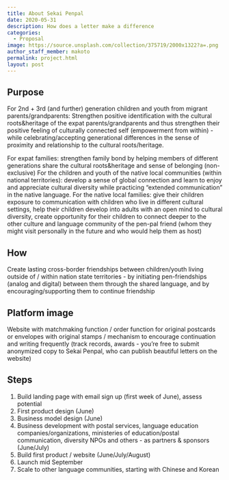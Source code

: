 ```yaml
---
title: About Sekai Penpal
date: 2020-05-31
description: How does a letter make a difference
categories:
  - Proposal
image: https://source.unsplash.com/collection/375719/2000x1322?a=.png
author_staff_member: makoto
permalink: project.html
layout: post
---
```


## Purpose
For 2nd + 3rd (and further) generation children and youth from migrant parents/grandparents: Strengthen positive identification with the cultural roots&heritage of the expat parents/grandparents and thus strengthen their positive feeling of culturally connected self (empowerment from within) - while celebrating/accepting generational differences in the sense of proximity and relationship to the cultural roots/heritage. 

For expat families: strengthen family bond by helping members of different generations share the cultural roots&heritage and sense of belonging (non-exclusive) 
For the children and youth of the native local communities (within national territories): develop a sense of global connection and learn to enjoy and appreciate cultural diversity while practicing “extended communication” in the native language.
For the native local families: give their children exposure to communication with children who live in different cultural settings, help their children develop into adults with an open mind to cultural diversity, create opportunity for their children to connect deeper to the other culture and language community of the pen-pal friend (whom they might visit personally in the future and who would help them as host)

## How
Create lasting cross-border friendships between children/youth living outside of / within nation state territories - by initiating pen-friendships (analog and digital) between them through the shared language, and by encouraging/supporting them to continue friendship

## Platform image
Website with matchmaking function / order function for original postcards or envelopes with original stamps / mechanism to encourage continuation and writing frequently (track records, awards - you’re free to submit anonymized copy to Sekai Penpal, who can publish beautiful letters on the website)

## Steps
1. Build landing page with email sign up (first week  of June), assess potential
2. First product design (June)
3. Business model design (June)
4. Business development with postal services, language education companies/organizations, ministeries of education/postal communication, diversity NPOs and others - as partners & sponsors (June/July) 
5. Build first product / website (June/July/August) 
6. Launch mid September 
7. Scale to other language communities, starting with Chinese and Korean


